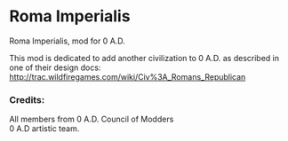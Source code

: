 Roma Imperialis
==============

Roma Imperialis, mod for 0 A.D.

This mod is dedicated to add another civilization to 0 A.D. as described in one of their design docs: http://trac.wildfiregames.com/wiki/Civ%3A_Romans_Republican

### Credits:
All members from 0 A.D. Council of Modders <br />
0 A.D artistic team.
